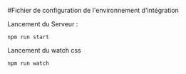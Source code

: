 #Fichier de configuration de l'environnement d'intégration

Lancement du Serveur :
```
npm run start
```

Lancement du watch css
```
npm run watch
```